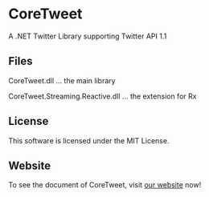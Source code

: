 CoreTweet
=========

A .NET Twitter Library supporting Twitter API 1.1

## Files

CoreTweet.dll ... the main library

CoreTweet.Streaming.Reactive.dll ... the extension for Rx

## License

This software is licensed under the MIT License.

## Website

To see the document of CoreTweet, visit [our website](http://lambdalice.github.io/CoreTweet/) now!
